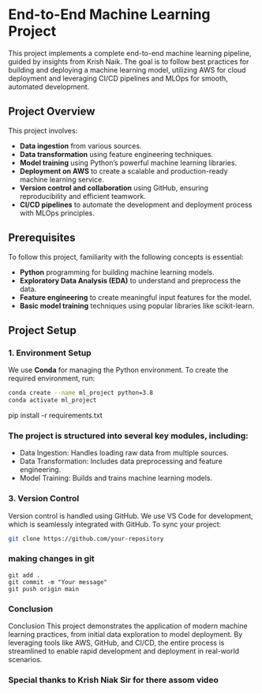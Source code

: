 # End-to-End Machine Learning Project

This project implements a complete end-to-end machine learning pipeline, guided by insights from Krish Naik. The goal is to follow best practices for building and deploying a machine learning model, utilizing AWS for cloud deployment and leveraging CI/CD pipelines and MLOps for smooth, automated development.

## Project Overview
This project involves:
- **Data ingestion** from various sources.
- **Data transformation** using feature engineering techniques.
- **Model training** using Python’s powerful machine learning libraries.
- **Deployment on AWS** to create a scalable and production-ready machine learning service.
- **Version control and collaboration** using GitHub, ensuring reproducibility and efficient teamwork.
- **CI/CD pipelines** to automate the development and deployment process with MLOps principles.

## Prerequisites
To follow this project, familiarity with the following concepts is essential:
- **Python** programming for building machine learning models.
- **Exploratory Data Analysis (EDA)** to understand and preprocess the data.
- **Feature engineering** to create meaningful input features for the model.
- **Basic model training** techniques using popular libraries like scikit-learn.

## Project Setup

### 1. Environment Setup
We use **Conda** for managing the Python environment. To create the required environment, run:
```bash
conda create --name ml_project python=3.8
conda activate ml_project
```
pip install -r requirements.txt

### The project is structured into several key modules, including:
- Data Ingestion: Handles loading raw data from multiple sources.
- Data Transformation: Includes data preprocessing and feature engineering.
- Model Training: Builds and trains machine learning models.

### 3. Version Control
Version control is handled using GitHub. We use VS Code for development, which is seamlessly integrated with GitHub. To sync your project:
```bash
git clone https://github.com/your-repository
```

### making changes in git
```
git add .
git commit -m "Your message"
git push origin main
```

### Conclusion

Conclusion
This project demonstrates the application of modern machine learning practices, from initial data exploration to model deployment. By leveraging tools like AWS, GitHub, and CI/CD, the entire process is streamlined to enable rapid development and deployment in real-world scenarios.

### Special thanks to Krish Niak Sir for there assom video

